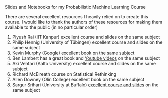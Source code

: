 Slides and Notebooks for my Probabilistic Machine Learning Course

There are several excellent resources I heavily relied on to create this course. I would like to thank the authors of these resources for making them available to the public (in no particular order)

1. Piyush Rai (IIT Kanpur) excellent course and slides on the same subject
2. Philip Hennig (University of Tübingen) excellent course and slides on the same subject
3. Kevin Murphy (Google) excellent book on the same subject
4. Ben Lambert has a great book and [Youtube videos](https://www.youtube.com/playlist?list=PLwJRxp3blEvZ8AKMXOy0fc0cqT61GsKCG) on the same subject
5. Aki Vehtari (Aalto University) excellent course and slides on the same subject
6. Richard McElreath course on Statistical Rethinking
7. Allen Downey (Olin College) excellent book on the same subject
8. Sargur Srihari (University at Buffalo) [excellent course and slides](https://cedar.buffalo.edu/~srihari/CSE574/) on the same subject
